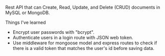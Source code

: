 Rest API that can Create, Read, Update, and Delete (CRUD) documents in MySQL or MongoDB.

Things I've learned
- Encrypt user passwords with "bcrypt".
- Authenticate users in a login route with JSON web token.
- Use middleware for mongoose model and express routes to check if there is a valid token that matches the user's id before saving data.
